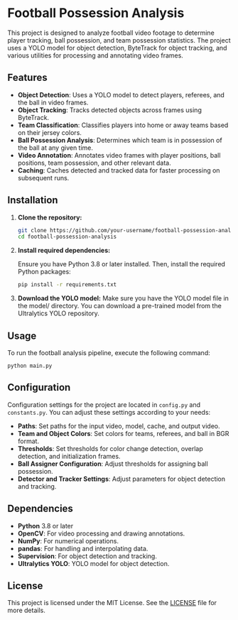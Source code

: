 # Football Possession Analysis

This project is designed to analyze football video footage to determine player tracking, ball possession, and team possession statistics. The project uses a YOLO model for object detection, ByteTrack for object tracking, and various utilities for processing and annotating video frames.



## Features

- **Object Detection**: Uses a YOLO model to detect players, referees, and the ball in video frames.
- **Object Tracking**: Tracks detected objects across frames using ByteTrack.
- **Team Classification**: Classifies players into home or away teams based on their jersey colors.
- **Ball Possession Analysis**: Determines which team is in possession of the ball at any given time.
- **Video Annotation**: Annotates video frames with player positions, ball positions, team possession, and other relevant data.
- **Caching**: Caches detected and tracked data for faster processing on subsequent runs.

## Installation

1. **Clone the repository:**

   ```bash
   git clone https://github.com/your-username/football-possession-analysis.git
   cd football-possession-analysis
2. **Install required dependencies:**

    Ensure you have Python 3.8 or later installed. Then, install the required Python packages:
   ```bash
   pip install -r requirements.txt
3. **Download the YOLO model:**
    Make sure you have the YOLO model file in the model/ directory. You can download a pre-trained model from the Ultralytics YOLO repository.

## Usage

To run the football analysis pipeline, execute the following command:

    python main.py

## Configuration

Configuration settings for the project are located in `config.py` and `constants.py`. You can adjust these settings according to your needs:

- **Paths**: Set paths for the input video, model, cache, and output video.
- **Team and Object Colors**: Set colors for teams, referees, and ball in BGR format.
- **Thresholds**: Set thresholds for color change detection, overlap detection, and initialization frames.
- **Ball Assigner Configuration**: Adjust thresholds for assigning ball possession.
- **Detector and Tracker Settings**: Adjust parameters for object detection and tracking.

## Dependencies

- **Python** 3.8 or later
- **OpenCV**: For video processing and drawing annotations.
- **NumPy**: For numerical operations.
- **pandas**: For handling and interpolating data.
- **Supervision**: For object detection and tracking.
- **Ultralytics YOLO**: YOLO model for object detection.

## License

This project is licensed under the MIT License. See the [LICENSE](LICENSE) file for more details.


